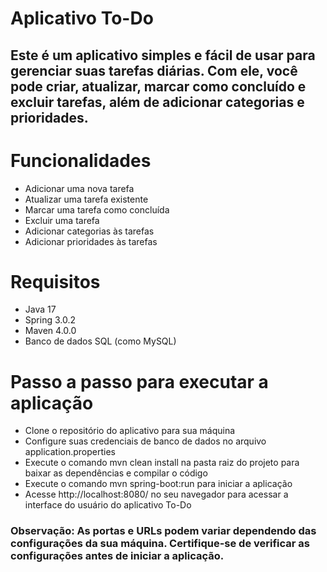 # Aplicativo To-Do
## Este é um aplicativo simples e fácil de usar para gerenciar suas tarefas diárias. Com ele, você pode criar, atualizar, marcar como concluído e excluir tarefas, além de adicionar categorias e prioridades.

# Funcionalidades

* Adicionar uma nova tarefa
* Atualizar uma tarefa existente
* Marcar uma tarefa como concluída
* Excluir uma tarefa
* Adicionar categorias às tarefas
* Adicionar prioridades às tarefas

# Requisitos

* Java 17
* Spring 3.0.2
* Maven 4.0.0
* Banco de dados SQL (como MySQL)

# Passo a passo para executar a aplicação

* Clone o repositório do aplicativo para sua máquina
* Configure suas credenciais de banco de dados no arquivo application.properties
* Execute o comando mvn clean install na pasta raiz do projeto para baixar as dependências e compilar o código
* Execute o comando mvn spring-boot:run para iniciar a aplicação
* Acesse http://localhost:8080/ no seu navegador para acessar a interface do usuário do aplicativo To-Do


### Observação: As portas e URLs podem variar dependendo das configurações da sua máquina. Certifique-se de verificar as configurações antes de iniciar a aplicação.
